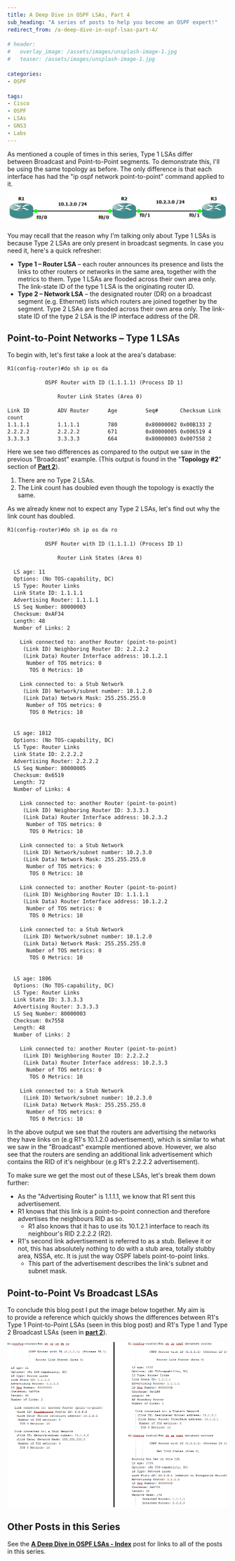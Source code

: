 ```yaml
---
title: A Deep Dive in OSPF LSAs, Part 4
sub_heading: "A series of posts to help you become an OSPF expert!"
redirect_from: /a-deep-dive-in-ospf-lsas-part-4/

# header:
#   overlay_image: /assets/images/unsplash-image-1.jpg
#   teaser: /assets/images/unsplash-image-1.jpg

categories:
- OSPF

tags:
- Cisco
- OSPF
- LSAs
- GNS3
- Labs
---
```

As mentioned a couple of times in this series, Type 1 LSAs differ between Broadcast and Point-to-Point segments. To demonstrate this, I'll be using the same topology as before. The only difference is that each interface has had the "ip ospf network point-to-point" command applied to it.

[![diag2](/assets/2015/04/diag2.png)](/assets/2015/04/diag2.png)

You may recall that the reason why I'm talking only about Type 1 LSAs is because Type 2 LSAs are only present in broadcast segments. In case you need it, here's a quick refresher:

*   **Type 1 – Router LSA** – each router announces its presence and lists the links to other routers or networks in the same area, together with the metrics to them. Type 1 LSAs are flooded across their own area only. The link-state ID of the type 1 LSA is the originating router ID.
*   **Type 2 – Network LSA** – the designated router (DR) on a broadcast segment (e.g. Ethernet) lists which routers are joined together by the segment. Type 2 LSAs are flooded across their own area only. The link-state ID of the type 2 LSA is the IP interface address of the DR.

## Point-to-Point Networks – Type 1 LSAs

To begin with, let's first take a look at the area's database:

```
R1(config-router)#do sh ip os da    

            OSPF Router with ID (1.1.1.1) (Process ID 1)

                Router Link States (Area 0)

Link ID         ADV Router      Age         Seq#       Checksum Link count
1.1.1.1         1.1.1.1         780         0x80000002 0x00B133 2
2.2.2.2         2.2.2.2         671         0x80000005 0x006519 4
3.3.3.3         3.3.3.3         664         0x80000003 0x007558 2
```

Here we see two differences as compared to the output we saw in the previous "Broadcast" example. (This output is found in the "**Topology #2**" section of **[Part 2](/a-deep-dive-in-ospf-lsas-part-2/ "A Deep Dive in OSPF LSAs, Part 2")**).

1.  There are no Type 2 LSAs.
2.  The Link count has doubled even though the topology is exactly the same.

As we already knew not to expect any Type 2 LSAs, let's find out why the link count has doubled.

```
R1(config-router)#do sh ip os da ro

            OSPF Router with ID (1.1.1.1) (Process ID 1)

                Router Link States (Area 0)

  LS age: 11
  Options: (No TOS-capability, DC)
  LS Type: Router Links
  Link State ID: 1.1.1.1
  Advertising Router: 1.1.1.1
  LS Seq Number: 80000003
  Checksum: 0xAF34
  Length: 48
  Number of Links: 2

    Link connected to: another Router (point-to-point)
     (Link ID) Neighboring Router ID: 2.2.2.2
     (Link Data) Router Interface address: 10.1.2.1
      Number of TOS metrics: 0
       TOS 0 Metrics: 10

    Link connected to: a Stub Network
     (Link ID) Network/subnet number: 10.1.2.0
     (Link Data) Network Mask: 255.255.255.0
      Number of TOS metrics: 0
       TOS 0 Metrics: 10


  LS age: 1812
  Options: (No TOS-capability, DC)
  LS Type: Router Links
  Link State ID: 2.2.2.2
  Advertising Router: 2.2.2.2
  LS Seq Number: 80000005
  Checksum: 0x6519
  Length: 72
  Number of Links: 4

    Link connected to: another Router (point-to-point)
     (Link ID) Neighboring Router ID: 3.3.3.3
     (Link Data) Router Interface address: 10.2.3.2
      Number of TOS metrics: 0
       TOS 0 Metrics: 10

    Link connected to: a Stub Network
     (Link ID) Network/subnet number: 10.2.3.0
     (Link Data) Network Mask: 255.255.255.0
      Number of TOS metrics: 0
       TOS 0 Metrics: 10

    Link connected to: another Router (point-to-point)
     (Link ID) Neighboring Router ID: 1.1.1.1
     (Link Data) Router Interface address: 10.1.2.2
      Number of TOS metrics: 0
       TOS 0 Metrics: 10

    Link connected to: a Stub Network
     (Link ID) Network/subnet number: 10.1.2.0
     (Link Data) Network Mask: 255.255.255.0
      Number of TOS metrics: 0
       TOS 0 Metrics: 10


  LS age: 1806
  Options: (No TOS-capability, DC)
  LS Type: Router Links
  Link State ID: 3.3.3.3
  Advertising Router: 3.3.3.3
  LS Seq Number: 80000003
  Checksum: 0x7558
  Length: 48
  Number of Links: 2

    Link connected to: another Router (point-to-point)
     (Link ID) Neighboring Router ID: 2.2.2.2
     (Link Data) Router Interface address: 10.2.3.3
      Number of TOS metrics: 0
       TOS 0 Metrics: 10

    Link connected to: a Stub Network
     (Link ID) Network/subnet number: 10.2.3.0
     (Link Data) Network Mask: 255.255.255.0
      Number of TOS metrics: 0
       TOS 0 Metrics: 10
```

In the above output we see that the routers are advertising the networks they have links on (e.g R1's 10.1.2.0 advertisement), which is similar to what we saw in the "Broadcast" example mentioned above. However, we also see that the routers are sending an additional link advertisement which contains the RID of it's neighbour (e.g R1's 2.2.2.2 advertisement).

To make sure we get the most out of these LSAs, let's break them down further:

*   As the "Advertising Router" is 1.1.1.1, we know that R1 sent this advertisement.
*   R1 knows that this link is a point-to-point connection and therefore advertises the neighbours RID as so.
    *   R1 also knows that it has to use its 10.1.2.1 interface to reach its neighbour's RID 2.2.2.2 (R2).
*   R1's second link advertisement is referred to as a stub. Believe it or not, this has absolutely nothing to do with a stub area, totally stubby area, NSSA, etc. It is just the way OSPF labels point-to-point links.
    *   This part of the advertisement describes the link's subnet and subnet mask.

## Point-to-Point Vs Broadcast LSAs

To conclude this blog post I put the image below together. My aim is to provide a reference which quickly shows the differences between R1's Type 1 Point-to-Point LSAs (seen in this blog post) and R1's Type 1 and Type 2 Broadcast LSAs (seen in [**part 2**](/a-deep-dive-in-ospf-lsas-part-2/ "A Deep Dive in OSPF LSAs, Part 2")).

[![lsas-compared](/assets/2015/04/lsas-compared.png)](/assets/2015/04/lsas-compared.png)

## Other Posts in this Series

See the [**A Deep Dive in OSPF LSAs - Index**](/a-deep-dive-in-ospf-lsas-index/ "A Deep Dive in OSPF LSAs – Index") post for links to all of the posts in this series.